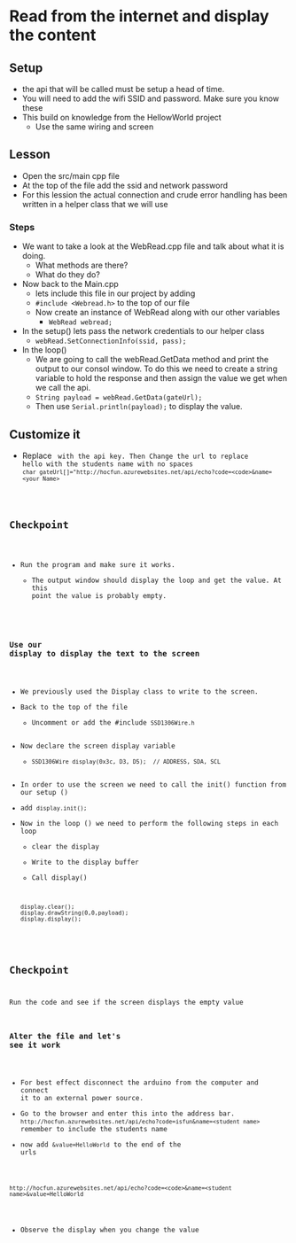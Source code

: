 # Read from the internet and display the content
## Setup 
- the api that will be called must be setup a head of time. 
- You will need to add the wifi SSID and password. Make sure you know these
- This build on knowledge from the HellowWorld project
  - Use the same wiring and screen 
## Lesson
- Open the src/main cpp file
- At the top of the file add the ssid and network password
- For this lession the actual connection and crude error handling has been written in a helper class that we will use
### Steps
- We want to take a look at the WebRead.cpp file and talk about what it is doing. 
   - What methods are there? 
   - What do they do?
- Now back to the Main.cpp
   - lets include this file in our project by adding 
   -  `#include <Webread.h>` to the top of our file
   - Now create an instance of WebRead along with our other variables
     -  `WebRead webread; `
- In the setup() lets pass the network credentials to our helper class
    - `webRead.SetConnectionInfo(ssid, pass);`
- In the loop() 
    - We are going to call the webRead.GetData method and print the output to our consol window. To do this we need to create a string variable to hold the response and then assign the value we get when we call the api.
    - `String payload = webRead.GetData(gateUrl);`
    - Then use `Serial.println(payload);` to display the value.
## Customize it
- Replace <code> with the api key. Then Change the url to replace hello with the students name with no spaces 
    `char gateUrl[]="http://hocfun.azurewebsites.net/api/echo?code=<code>&name=<your Name>`
## Checkpoint
- Run the program and make sure it works.
    - The output window should display the loop and get the value. At this point the value is probably empty.
### Use our display to display the text to the screen
- We previously used the Display class to write to the screen.
- Back to the top of the file
  - Uncomment or add the #include `SSD1306Wire.h`
- Now declare the screen display variable   
    - `SSD1306Wire display(0x3c, D3, D5);  // ADDRESS, SDA, SCL  `
-  In order to use the screen we need to call the init() function from our setup ()
  - add `display.init(); `
- Now in the loop () we need to perform the following steps in each loop
    - clear the display
    - Write to the display buffer
    - Call display()
    ```
    display.clear();
    display.drawString(0,0,payload);
    display.display();
    ```
## Checkpoint
Run the code and see if the screen displays the empty value

### Alter the file and let's see it work
- For best effect disconnect the arduino from the computer and connect it to an external power source. 
- Go to the browser and enter this into the address bar.
`http://hocfun.azurewebsites.net/api/echo?code=isfun&name=<student name>` remember to include the students name
- now add `&value=HelloWorld` to the end of the urls

`http://hocfun.azurewebsites.net/api/echo?code=<code>&name=<student name>&value=HelloWorld`

- Observe the display when you change the value
